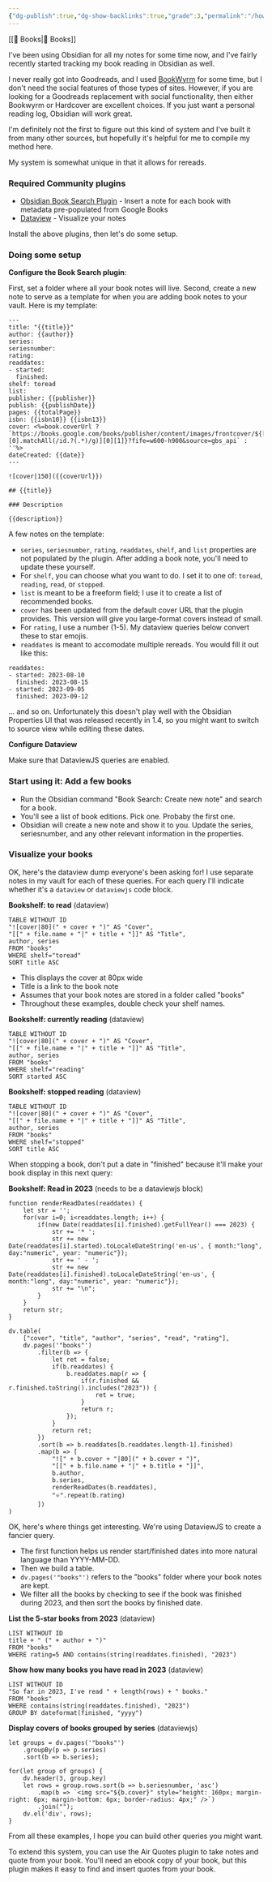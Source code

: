 ```yaml
---
{"dg-publish":true,"dg-show-backlinks":true,"grade":3,"permalink":"/how-i-track-books-and-reading-with-obsidian/","dgShowBacklinks":true,"dgPassFrontmatter":true}
---
```


[[📘 Books\|📘 Books]]

I've been using Obsidian for all my notes for some time now, and I've fairly recently started tracking my book reading in Obsidian as well.

I never really got into Goodreads, and I used [BookWyrm](https://joinbookwyrm.com/) for some time, but I don't need the social features of those types of sites. However, if you are looking for a Goodreads replacement with social functionality, then either Bookwyrm or Hardcover are excellent choices. If you just want a personal reading log, Obsidian will work great.

I'm definitely not the first to figure out this kind of system and I've built it from many other sources, but hopefully it's helpful for me to compile my method here.

My system is somewhat unique in that it allows for rereads.

### Required Community plugins

* [Obsidian Book Search Plugin](https://github.com/anpigon/obsidian-book-search-plugin) - Insert a note for each book with metadata pre-populated from Google Books
* [Dataview](https://github.com/blacksmithgu/obsidian-dataview) - Visualize your notes

Install the above plugins, then let's do some setup.

### Doing some setup

**Configure the Book Search plugin**:

First, set a folder where all your book notes will live. Second, create a new note to serve as a template for when you are adding book notes to your vault. Here is my template:

```
---
title: "{{title}}"
author: {{author}}
series: 
seriesnumber: 
rating: 
readdates:
- started: 
  finished: 
shelf: toread
list: 
publisher: {{publisher}}
publish: {{publishDate}}
pages: {{totalPage}}
isbn: {{isbn10}} {{isbn13}}
cover: <%=book.coverUrl ? `https://books.google.com/books/publisher/content/images/frontcover/${[...book.coverUrl.split("&")[0].matchAll(/id.?(.*)/g)][0][1]}?fife=w600-h900&source=gbs_api` : ''%>
dateCreated: {{date}}
---

![cover|150]({{coverUrl}})

## {{title}}

### Description

{{description}}
```

A few notes on the template:

* `series`, `seriesnumber`, `rating`, `readdates`, `shelf`, and `list` properties are not populated by the plugin. After adding a book note, you'll need to update these yourself.
* For `shelf`, you can choose what you want to do. I set it to one of: `toread`, `reading`, `read`, or `stopped`.
* `list` is meant to be a freeform field; I use it to create a list of recommended books.
* `cover` has been updated from the default cover URL that the plugin provides. This version will give you large-format covers instead of small.
* For `rating`, I use a number (1-5). My dataview queries below convert these to star emojis.
* `readdates` is meant to accomodate multiple rereads. You would fill it out like this:

```
readdates:
- started: 2023-08-10
  finished: 2023-08-15
- started: 2023-09-05
  finished: 2023-09-12
```

... and so on. Unfortunately this doesn't play well with the Obsidian Properties UI that was released recently in 1.4, so you might want to switch to source view while editing these dates.

**Configure Dataview**

Make sure that DataviewJS queries are enabled.

### Start using it: Add a few books

* Run the Obsidian command "Book Search: Create new note" and search for a book.
* You'll see a list of book editions. Pick one. Probaby the first one.
* Obsidian will create a new note and show it to you. Update the series, seriesnumber, and any other relevant information in the properties.

### Visualize your books

OK, here's the dataview dump everyone's been asking for! I use separate notes in my vault for each of these queries. For each query I'll indicate whether it's a `dataview` or `dataviewjs` code block.

**Bookshelf: to read** (dataview)

```
TABLE WITHOUT ID
"![cover|80](" + cover + ")" AS "Cover",
"[[" + file.name + "|" + title + "]]" AS "Title",
author, series
FROM "books"
WHERE shelf="toread"
SORT title ASC
```

* This displays the cover at 80px wide
* Title is a link to the book note
* Assumes that your book notes are stored in a folder called "books"
* Throughout these examples, double check your shelf names.

**Bookshelf: currently reading** (dataview)

```
TABLE WITHOUT ID
"![cover|80](" + cover + ")" AS "Cover",
"[[" + file.name + "|" + title + "]]" AS "Title",
author, series
FROM "books"
WHERE shelf="reading"
SORT started ASC
```

**Bookshelf: stopped reading** (dataview)

```
TABLE WITHOUT ID
"![cover|80](" + cover + ")" AS "Cover",
"[[" + file.name + "|" + title + "]]" AS "Title",
author, series
FROM "books"
WHERE shelf="stopped"
SORT title ASC
```

When stopping a book, don't put a date in "finished" because it'll make your book display in this next query:

**Bookshelf: Read in 2023** (needs to be a dataviewjs block)

```
function renderReadDates(readdates) {
	let str = '';
	for(var i=0; i<readdates.length; i++) {
	    if(new Date(readdates[i].finished).getFullYear() === 2023) {
			str += '* ';
			str += new Date(readdates[i].started).toLocaleDateString('en-us', { month:"long", day:"numeric", year: "numeric"});
			str += ' - ';
			str += new Date(readdates[i].finished).toLocaleDateString('en-us', { month:"long", day:"numeric", year: "numeric"});
			str += "\n";
		}
	}
	return str;
}

dv.table(
    ["cover", "title", "author", "series", "read", "rating"],
	dv.pages('"books"')
	    .filter(b => {
	        let ret = false;
	        if(b.readdates) {
		        b.readdates.map(r => {
			        if(r.finished && r.finished.toString().includes("2023")) {
			            ret = true;
			        }
			        return r;
		        });
	        }
	        return ret;
	    })
		.sort(b => b.readdates[b.readdates.length-1].finished)
	    .map(b => [
		    "![" + b.cover + "|80](" + b.cover + ")",
		    "[[" + b.file.name + "|" + b.title + "]]",
		    b.author,
		    b.series,
		    renderReadDates(b.readdates),
		    "⭐".repeat(b.rating)
		])
)
```

OK, here's where things get interesting. We're using DataviewJS to create a fancier query.

* The first function helps us render start/finished dates into more natural language than YYYY-MM-DD.
* Then we build a table.
* `dv.pages('"books"')` refers to the "books" folder where your book notes are kept.
* We filter alll the books by checking to see if the book was finished during 2023, and then sort the books by finished date.

**List the 5-star books from 2023** (dataview)

```
LIST WITHOUT ID
title + " (" + author + ")"
FROM "books"
WHERE rating=5 AND contains(string(readdates.finished), "2023")
```

**Show how many books you have read in 2023** (dataview)

```
LIST WITHOUT ID
"So far in 2023, I've read " + length(rows) + " books."
FROM "books"
WHERE contains(string(readdates.finished), "2023")
GROUP BY dateformat(finished, "yyyy")
```

**Display covers of books grouped by series** (dataviewjs)

```
let groups = dv.pages('"books"')
	.groupBy(p => p.series)
	.sort(b => b.series);

for(let group of groups) {
    dv.header(3, group.key)
    let rows = group.rows.sort(b => b.seriesnumber, 'asc')
        .map(b => `<img src="${b.cover}" style="height: 160px; margin-right: 6px; margin-bottom: 6px; border-radius: 4px;" />`)
        .join("");
    dv.el('div', rows);
}
```

From all these examples, I hope you can build other queries you might want.

To extend this system, you can use the Air Quotes plugin to take notes and quote from your book. You'll need an ebook copy of your book, but this plugin makes it easy to find and insert quotes from your book.